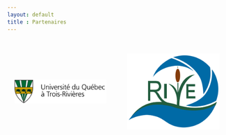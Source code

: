 ```yaml
---
layout: default
title : Partenaires
---
```

<style>
  /*https://css-tricks.com/a-grid-of-logos-in-squares/*/
  .grid {
    display: grid;
    grid-template-columns: repeat(auto-fill, minmax(200px, 1fr));
    grid-gap: 1rem;
  }
  .grid > div {
    /*background: black;*/
    padding: 1rem;
    display: grid;
  }
  .grid > div::before {
    content: "";
    padding-bottom: 100%;
    display: block;
  }
  .grid > div::before,
  .grid > div > img {
    grid-area: 1 / 1 / 2 / 2;
  }
  .grid > div > img {
    width: 100%;
    height: 100%;
    object-fit: contain;
  }
</style>

<div class="grid">
  <div><img class="partenaire" src = "/assets/images/uqtr.jpg"/></div>
  <div><img class="partenaire" src = "/assets/images/rive.png"/></div>
</div>



